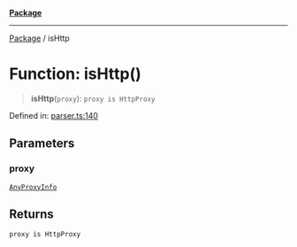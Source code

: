 [**Package**](../README.md)

***

[Package](../globals.md) / isHttp

# Function: isHttp()

> **isHttp**(`proxy`): `proxy is HttpProxy`

Defined in: [parser.ts:140](https://github.com/AlexXanderGrib/proxy-master/blob/d9889b922817ac03c7a235b832a590a4ef34fb55/src/parser.ts#L140)

## Parameters

### proxy

[`AnyProxyInfo`](../type-aliases/AnyProxyInfo.md)

## Returns

`proxy is HttpProxy`
